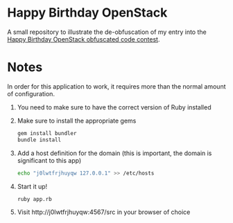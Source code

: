Happy Birthday OpenStack
========================

A small repository to illustrate the de-obfuscation of my entry into the [Happy Birthday OpenStack obfuscated code contest](http://blog.appfog.com/openstack-is-turning-two-and-were-celebrating-by-giving-stuff-away/).

Notes
=================

In order for this application to work, it requires more than the normal amount of configuration.

1.  You need to make sure to have the correct version of Ruby installed
2.  Make sure to install the appropriate gems

    ```bash
    gem install bundler
    bundle install
    ```

3.  Add a host definition for the domain (this is important, the domain is significant to this app)

    ```bash
    echo "j0lwtfrjhuyqw 127.0.0.1" >> /etc/hosts
    ```

4.  Start it up!

    ```bash
    ruby app.rb
    ```

5.  Visit http://j0lwtfrjhuyqw:4567/src in your browser of choice
